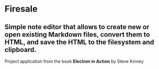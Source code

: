 # Firesale
## Simple note editor that allows to create new or open existing Markdown files, convert them to HTML, and save the HTML to the filesystem and clipboard.

Project application from the book **Electron in Action** by Steve Kinney